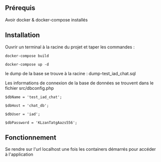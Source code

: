 
Prérequis  
-------  
Avoir docker & docker-compose installés  
  
Installation  
------  
Ouvrir un terminal à la racine du projet et taper les commandes :  
  
`docker-compose build`  
  
`docker-compose up -d`  
  
  
le dump de la base se trouve à la racine : dump-test_iad_chat.sql

Les informations de connexion de la base de données se trouvent dans le fichier src/dbconfig.php

```
$dbName = 'test_iad_chat';  
  
$dbHost = 'chat_db';  
  
$dbUser = 'iad';  
  
$dbPassword = 'KLzanTatgAazs556';
```
Fonctionnement  
------  
Se rendre sur l'url localhost une fois les containers démarrés pour accéder à l'application